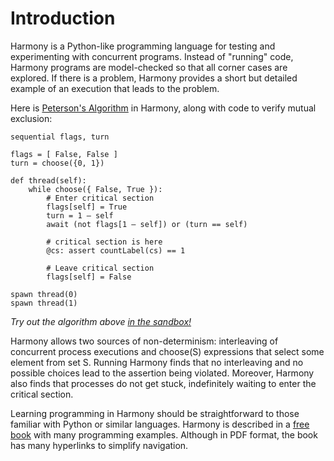 # Introduction

Harmony is a Python-like programming language for testing and experimenting with concurrent programs. Instead of "running" code, Harmony programs are model-checked so that all corner cases are explored. If there is a problem, Harmony provides a short but detailed example of an execution that leads to the problem.

Here is [Peterson's Algorithm](https://en.wikipedia.org/wiki/Peterson%27s_algorithm) in Harmony, along with code to verify mutual exclusion:

```
sequential flags, turn

flags = [ False, False ]
turn = choose({0, 1})

def thread(self):
    while choose({ False, True }):
        # Enter critical section
        flags[self] = True
        turn = 1 – self
        await (not flags[1 – self]) or (turn == self)

        # critical section is here
        @cs: assert countLabel(cs) == 1

        # Leave critical section
        flags[self] = False

spawn thread(0)
spawn thread(1)
```

*Try out the algorithm above [in the sandbox!](https://harmony.cs.cornell.edu/ide/?template=Peterson)*

Harmony allows two sources of non-determinism: interleaving of concurrent process executions and choose(S) expressions that select some element from set S. Running Harmony finds that no interleaving and no possible choices lead to the assertion being violated. Moreover, Harmony also finds that processes do not get stuck, indefinitely waiting to enter the critical section.

Learning programming in Harmony should be straightforward to those familiar with Python or similar languages. Harmony is described in a [free book](../reference/textbook.md) with many programming examples. Although in PDF format, the book has many hyperlinks to simplify navigation.